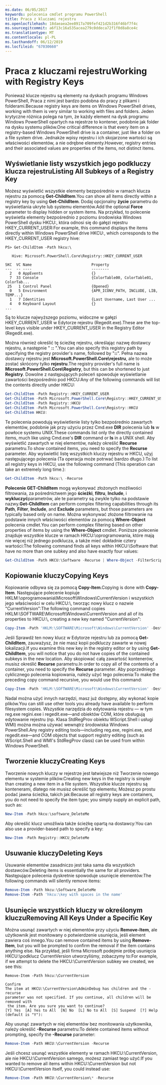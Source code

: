 ```yaml
---
ms.date: 06/05/2017
keywords: polecenia cmdlet programu PowerShell
title: Praca z kluczami rejestru
ms.openlocfilehash: 18daeaea2ee8917a709fef421d2b316f46bf7f4c
ms.sourcegitcommit: a6f13c16a535acea279c0ddeca72f1f0d8a8ce4c
ms.translationtype: MT
ms.contentlocale: pl-PL
ms.lasthandoff: 06/12/2019
ms.locfileid: "67030660"
---
```

# <a name="working-with-registry-keys"></a><span data-ttu-id="f995e-103">Praca z kluczami rejestru</span><span class="sxs-lookup"><span data-stu-id="f995e-103">Working with Registry Keys</span></span>

<span data-ttu-id="f995e-104">Ponieważ klucze rejestru są elementy na dyskach programu Windows PowerShell, Praca z nimi jest bardzo podobna do pracy z plikami i folderami.</span><span class="sxs-lookup"><span data-stu-id="f995e-104">Because registry keys are items on Windows PowerShell drives, working with them is very similar to working with files and folders.</span></span> <span data-ttu-id="f995e-105">Jeden krytyczne różnica polega na tym, że każdy element na dysk programu Windows PowerShell opartych na rejestrze to kontener, podobnie jak folder na dysku systemu plików.</span><span class="sxs-lookup"><span data-stu-id="f995e-105">One critical difference is that every item on a registry-based Windows PowerShell drive is a container, just like a folder on a file system drive.</span></span> <span data-ttu-id="f995e-106">Jednakże wpisy rejestru i ich skojarzone wartości są właściwości elementów, a nie odrębne elementy.</span><span class="sxs-lookup"><span data-stu-id="f995e-106">However, registry entries and their associated values are properties of the items, not distinct items.</span></span>

## <a name="listing-all-subkeys-of-a-registry-key"></a><span data-ttu-id="f995e-107">Wyświetlanie listy wszystkich jego podkluczy klucza rejestru</span><span class="sxs-lookup"><span data-stu-id="f995e-107">Listing All Subkeys of a Registry Key</span></span>

<span data-ttu-id="f995e-108">Możesz wyświetlić wszystkie elementy bezpośrednio w ramach klucza rejestru za pomocą **Get-ChildItem**.</span><span class="sxs-lookup"><span data-stu-id="f995e-108">You can show all items directly within a registry key by using **Get-ChildItem**.</span></span> <span data-ttu-id="f995e-109">Dodaj opcjonalny **życie** parametru do wyświetlania ukryte lub systemu elementów.</span><span class="sxs-lookup"><span data-stu-id="f995e-109">Add the optional **Force** parameter to display hidden or system items.</span></span> <span data-ttu-id="f995e-110">Na przykład, to polecenie wyświetla elementy bezpośrednio z poziomu środowiska Windows PowerShell dysku HKCU:, która odnosi się do gałęzi rejestru HKEY_CURRENT_USER:</span><span class="sxs-lookup"><span data-stu-id="f995e-110">For example, this command displays the items directly within Windows PowerShell drive HKCU:, which corresponds to the HKEY_CURRENT_USER registry hive:</span></span>

```
PS> Get-ChildItem -Path hkcu:\

   Hive: Microsoft.PowerShell.Core\Registry::HKEY_CURRENT_USER

SKC  VC Name                           Property
---  -- ----                           --------
  2   0 AppEvents                      {}
  7  33 Console                        {ColorTable00, ColorTable01, ColorTab...
 25   1 Control Panel                  {Opened}
  0   5 Environment                    {APR_ICONV_PATH, INCLUDE, LIB, TEMP...}
  1   7 Identities                     {Last Username, Last User ...
  4   0 Keyboard Layout                {}
...
```

<span data-ttu-id="f995e-111">Są to klucze najwyższego poziomu, widoczne w gałęzi HKEY_CURRENT_USER w Edytorze rejestru (Regedit.exe).</span><span class="sxs-lookup"><span data-stu-id="f995e-111">These are the top-level keys visible under HKEY_CURRENT_USER in the Registry Editor (Regedit.exe).</span></span>

<span data-ttu-id="f995e-112">Można również określić tę ścieżkę rejestru, określając nazwę dostawcy rejestru, a następnie " **::** ".</span><span class="sxs-lookup"><span data-stu-id="f995e-112">You can also specify this registry path by specifying the registry provider's name, followed by "**::**".</span></span> <span data-ttu-id="f995e-113">Pełna nazwa dostawcy rejestru jest **Microsoft.PowerShell.Core\\rejestru**, ale to może zostać skrócony tylko **rejestru**.</span><span class="sxs-lookup"><span data-stu-id="f995e-113">The registry provider's full name is **Microsoft.PowerShell.Core\\Registry**, but this can be shortened to just **Registry**.</span></span> <span data-ttu-id="f995e-114">Dowolne z następujących poleceń spowoduje wyświetlanie zawartości bezpośrednio pod HKCU:</span><span class="sxs-lookup"><span data-stu-id="f995e-114">Any of the following commands will list the contents directly under HKCU:</span></span>

```powershell
Get-ChildItem -Path Registry::HKEY_CURRENT_USER
Get-ChildItem -Path Microsoft.PowerShell.Core\Registry::HKEY_CURRENT_USER
Get-ChildItem -Path Registry::HKCU
Get-ChildItem -Path Microsoft.PowerShell.Core\Registry::HKCU
Get-ChildItem HKCU:
```

<span data-ttu-id="f995e-115">Te polecenia powodują wyświetlenie listy tylko bezpośrednio zawartych elementów, podobnie jak przy użyciu przez Cmd.exe **DIR** polecenia lub **ls** w powłoce systemu UNIX.</span><span class="sxs-lookup"><span data-stu-id="f995e-115">These commands list only the directly contained items, much like using Cmd.exe's **DIR** command or **ls** in a UNIX shell.</span></span> <span data-ttu-id="f995e-116">Aby wyświetlić zawartych w niej elementów, należy określić **Recurse** parametru.</span><span class="sxs-lookup"><span data-stu-id="f995e-116">To show contained items, you need to specify the **Recurse** parameter.</span></span> <span data-ttu-id="f995e-117">Aby wyświetlić listę wszystkich kluczy rejestru w HKCU, użyj następującego polecenia (Ta operacja może potrwać bardzo długo.):</span><span class="sxs-lookup"><span data-stu-id="f995e-117">To list all registry keys in HKCU, use the following command (This operation can take an extremely long time.):</span></span>

```powershell
Get-ChildItem -Path hkcu:\ -Recurse
```

<span data-ttu-id="f995e-118">**Polecenie GET-ChildItem** mogą wykonywać złożonych możliwości filtrowania, za pośrednictwem jego **ścieżki**, **filtru**, **Include**, i **wykluczyć**parametrów, ale te parametry są zwykle tylko na podstawie nazwy.</span><span class="sxs-lookup"><span data-stu-id="f995e-118">**Get-ChildItem** can perform complex filtering capabilities through its **Path**, **Filter**, **Include**, and **Exclude** parameters, but those parameters are typically based only on name.</span></span> <span data-ttu-id="f995e-119">Można wykonywać złożone filtrowanie na podstawie innych właściwości elementów za pomocą **Where-Object** polecenia cmdlet.</span><span class="sxs-lookup"><span data-stu-id="f995e-119">You can perform complex filtering based on other properties of items by using the **Where-Object** cmdlet.</span></span> <span data-ttu-id="f995e-120">Poniższe polecenie znajduje wszystkie klucze w ramach HKCU:\\oprogramowania, które mają nie więcej niż jednego podklucza, a także mieć dokładnie cztery wartości:</span><span class="sxs-lookup"><span data-stu-id="f995e-120">The following command finds all keys within HKCU:\\Software that have no more than one subkey and also have exactly four values:</span></span>

```powershell
Get-ChildItem -Path HKCU:\Software -Recurse | Where-Object -FilterScript {($_.SubKeyCount -le 1) -and ($_.ValueCount -eq 4) }
```

## <a name="copying-keys"></a><span data-ttu-id="f995e-121">Kopiowanie kluczy</span><span class="sxs-lookup"><span data-stu-id="f995e-121">Copying Keys</span></span>

<span data-ttu-id="f995e-122">Kopiowanie odbywa się za pomocą **Copy-Item**.</span><span class="sxs-lookup"><span data-stu-id="f995e-122">Copying is done with **Copy-Item**.</span></span> <span data-ttu-id="f995e-123">Następujące polecenie kopiuje HKLM:\\oprogramowania\\Microsoft\\Windows\\CurrentVersion i wszystkich jego właściwości w celu HKCU:\\, tworząc nowy klucz o nazwie "CurrentVersion":</span><span class="sxs-lookup"><span data-stu-id="f995e-123">The following command copies HKLM:\\SOFTWARE\\Microsoft\\Windows\\CurrentVersion and all of its properties to HKCU:\\, creating a new key named "CurrentVersion":</span></span>

```powershell
Copy-Item -Path 'HKLM:\SOFTWARE\Microsoft\Windows\CurrentVersion' -Destination hkcu:
```

<span data-ttu-id="f995e-124">Jeśli Sprawdź ten nowy klucz w Edytorze rejestru lub za pomocą **Get-ChildItem**, zauważysz, że nie masz kopii podkluczy zawarte w nowej lokalizacji.</span><span class="sxs-lookup"><span data-stu-id="f995e-124">If you examine this new key in the registry editor or by using **Get-ChildItem**, you will notice that you do not have copies of the contained subkeys in the new location.</span></span> <span data-ttu-id="f995e-125">Aby skopiować całą zawartość kontenerów, musisz określić **Recurse** parametru.</span><span class="sxs-lookup"><span data-stu-id="f995e-125">In order to copy all of the contents of a container, you need to specify the **Recurse** parameter.</span></span> <span data-ttu-id="f995e-126">Aby poprzedniego cyklicznego polecenia kopiowania, należy użyć tego polecenia:</span><span class="sxs-lookup"><span data-stu-id="f995e-126">To make the preceding copy command recursive, you would use this command:</span></span>

```powershell
Copy-Item -Path 'HKLM:\SOFTWARE\Microsoft\Windows\CurrentVersion' -Destination hkcu: -Recurse
```

<span data-ttu-id="f995e-127">Nadal można użyć innych narzędzi, masz już dostępny, aby wykonać kopie plików.</span><span class="sxs-lookup"><span data-stu-id="f995e-127">You can still use other tools you already have available to perform filesystem copies.</span></span> <span data-ttu-id="f995e-128">Wszystkie narzędzia do edytowania rejestru — w tym reg.exe regini.exe i regedit.exe—and obiektów COM, które obsługują edytowanie rejestru (np. Klasa StdRegProv obiektu WScript.Shell i usługi WMI) można można używać wewnątrz środowiska Windows PowerShell.</span><span class="sxs-lookup"><span data-stu-id="f995e-128">Any registry editing tools—including reg.exe, regini.exe, and regedit.exe—and COM objects that support registry editing (such as WScript.Shell and WMI's StdRegProv class) can be used from within Windows PowerShell.</span></span>

## <a name="creating-keys"></a><span data-ttu-id="f995e-129">Tworzenie kluczy</span><span class="sxs-lookup"><span data-stu-id="f995e-129">Creating Keys</span></span>

<span data-ttu-id="f995e-130">Tworzenie nowych kluczy w rejestrze jest łatwiejsze niż Tworzenie nowego elementu w systemie plików.</span><span class="sxs-lookup"><span data-stu-id="f995e-130">Creating new keys in the registry is simpler than creating a new item in a file system.</span></span> <span data-ttu-id="f995e-131">Wszystkie klucze rejestru są kontenerami, dlatego nie musisz określić typ elementu; Możesz po prostu podać jawna ścieżka, takich jak:</span><span class="sxs-lookup"><span data-stu-id="f995e-131">Because all registry keys are containers, you do not need to specify the item type; you simply supply an explicit path, such as:</span></span>

```powershell
New-Item -Path hkcu:\software_DeleteMe
```

<span data-ttu-id="f995e-132">Aby określić klucz umożliwia także ścieżkę opartą na dostawcy:</span><span class="sxs-lookup"><span data-stu-id="f995e-132">You can also use a provider-based path to specify a key:</span></span>

```powershell
New-Item -Path Registry::HKCU_DeleteMe
```

## <a name="deleting-keys"></a><span data-ttu-id="f995e-133">Usuwanie kluczy</span><span class="sxs-lookup"><span data-stu-id="f995e-133">Deleting Keys</span></span>

<span data-ttu-id="f995e-134">Usuwanie elementów zasadniczo jest taka sama dla wszystkich dostawców.</span><span class="sxs-lookup"><span data-stu-id="f995e-134">Deleting items is essentially the same for all providers.</span></span> <span data-ttu-id="f995e-135">Następujące polecenia dyskretnie spowoduje usunięcie elementów:</span><span class="sxs-lookup"><span data-stu-id="f995e-135">The following commands will silently remove items:</span></span>

```powershell
Remove-Item -Path hkcu:\Software_DeleteMe
Remove-Item -Path 'hkcu:\key with spaces in the name'
```

## <a name="removing-all-keys-under-a-specific-key"></a><span data-ttu-id="f995e-136">Usunięcie wszystkich kluczy w określonym kluczu</span><span class="sxs-lookup"><span data-stu-id="f995e-136">Removing All Keys Under a Specific Key</span></span>

<span data-ttu-id="f995e-137">Można usunąć zawartych w niej elementów przy użyciu **Remove-Item**, ale użytkownik jest monitowany o potwierdzenie usunięcia, jeśli element zawiera coś innego.</span><span class="sxs-lookup"><span data-stu-id="f995e-137">You can remove contained items by using **Remove-Item**, but you will be prompted to confirm the removal if the item contains anything else.</span></span> <span data-ttu-id="f995e-138">Na przykład, jeśli firma Microsoft podejmie próbę usunięcia HKCU:\\podklucz CurrentVersion utworzyliśmy, zobaczymy to:</span><span class="sxs-lookup"><span data-stu-id="f995e-138">For example, if we attempt to delete the HKCU:\\CurrentVersion subkey we created, we see this:</span></span>

```
Remove-Item -Path hkcu:\CurrentVersion

Confirm
The item at HKCU:\CurrentVersion\AdminDebug has children and the -recurse
parameter was not specified. If you continue, all children will be removed with
 the item. Are you sure you want to continue?
[Y] Yes  [A] Yes to All  [N] No  [L] No to All  [S] Suspend  [?] Help
(default is "Y"):
```

<span data-ttu-id="f995e-139">Aby usunąć zawartych w niej elementów bez monitowania użytkownika, należy określić **-Recurse** parametru:</span><span class="sxs-lookup"><span data-stu-id="f995e-139">To delete contained items without prompting, specify the **-Recurse** parameter:</span></span>

```powershell
Remove-Item -Path HKCU:\CurrentVersion -Recurse
```

<span data-ttu-id="f995e-140">Jeśli chcesz usunąć wszystkie elementy w ramach HKCU:\\CurrentVersion, ale nie HKCU:\\CurrentVersion samego, możesz zamiast tego użyć:</span><span class="sxs-lookup"><span data-stu-id="f995e-140">If you wanted to remove all items within HKCU:\\CurrentVersion but not HKCU:\\CurrentVersion itself, you could instead use:</span></span>

```powershell
Remove-Item -Path HKCU:\CurrentVersion\* -Recurse
```
